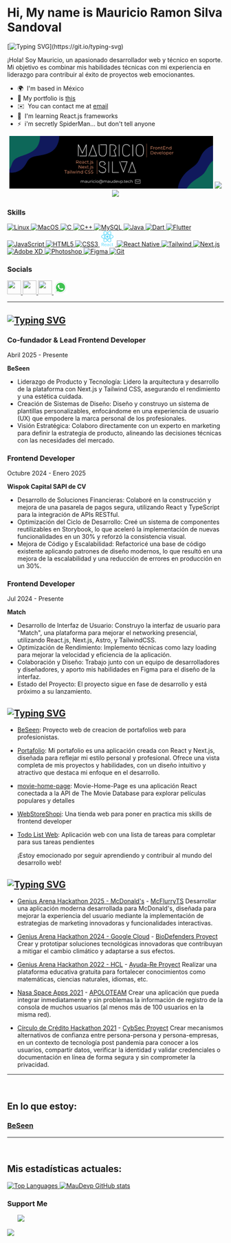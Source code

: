 # Hi, My name is Mauricio Ramon Silva Sandoval

[![Typing SVG](https://readme-typing-svg.herokuapp.com?font=Fira+Code&weight=500&size=28&duration=3000&pause=500&color=EFDC4C&vCenter=true&width=480&lines=I'm+a+frontend+web+developer;And+a+great+coworker.)](https://git.io/typing-svg)

¡Hola! Soy Mauricio, un apasionado desarrollador web y técnico en soporte. Mi objetivo es combinar mis habilidades técnicas con mi experiencia en liderazgo para contribuir al éxito de proyectos web emocionantes.  

- 🌍  I'm based in México
- 💼  My portfolio is [this](https://www.maudev.tech)
- ✉️  You can contact me at [email](mailto:mauricioramonsilvasandoval@gmail.com)
- 🧠  I'm learning React.js frameworks
- ⚡  i'm secretly SpiderMan... but don't tell anyone  

<div align="center">
    <img style="width: 94%;" src="/banner-GitHub.png" alt="Banner perfil">
    <a href="https://www.github.com/MauDevp" target="_blank" rel="noreferrer">
        <picture>
            <img src="https://img.shields.io/github/followers/MauDevp?logo=github&style=for-the-badge&color=ef4444&labelColor=22272e" />
        </picture>
    </a>
    <a href="https://www.x.com/MauricioRamonS3" target="_blank" rel="noreferrer">
        <picture>
            <img src="https://img.shields.io/twitter/follow/MauricioRamonS3?logo=x&style=for-the-badge&color=ef4444&labelColor=22272e"/>
        </picture>
    </a>
</div>


### Skills

<p align="left" style="text-decoration:none">
    <a href="https://www.linux.org" target="_blank" rel="noreferrer">
        <picture>
            <img src="https://raw.githubusercontent.com/danielcranney/readme-generator/main/public/icons/skills/linux-colored.svg" width="36" height="36" alt="Linux" />
        </picture>
    </a>
    <a href="https://apple.com" target="_blank" rel="noreferrer">
        <picture>
            <img src="https://raw.githubusercontent.com/danielcranney/readme-generator/main/public/icons/skills/macos-colored-dark.svg" width="36" height="36" alt="MacOS" />
        </picture>
    </a>
    <a href="https://docs.microsoft.com/en-us/cpp/?view=msvc-170" target="_blank" rel="noreferrer">
        <picture>
            <img src="https://raw.githubusercontent.com/danielcranney/readme-generator/main/public/icons/skills/c-colored.svg" width="36" height="36" alt="C" />
        </picture>
    </a>
    <a href="https://docs.microsoft.com/en-us/cpp/?view=msvc-170" target="_blank" rel="noreferrer">
        <picture>
            <img src="https://raw.githubusercontent.com/danielcranney/readme-generator/main/public/icons/skills/cplusplus-colored.svg" width="36" height="36" alt="C++" />
        </picture>
    </a>
    <a href="https://www.mysql.com/" target="_blank" rel="noreferrer">
        <picture>
            <img src="https://raw.githubusercontent.com/danielcranney/readme-generator/main/public/icons/skills/mysql-colored.svg" width="36" height="36" alt="MySQL" />
        </picture>
    </a>
    <a href="https://www.oracle.com/java/" target="_blank" rel="noreferrer">
        <picture>
            <img src="https://raw.githubusercontent.com/danielcranney/readme-generator/main/public/icons/skills/java-colored.svg" width="36" height="36" alt="Java" />
        </picture>
    </a>
    <a href="https://dart.dev/" target="_blank" rel="noreferrer">
        <picture>
            <img src="https://raw.githubusercontent.com/danielcranney/readme-generator/main/public/icons/skills/dart-colored.svg" width="36" height="36" alt="Dart" />
        </picture>
    </a>
    <a href="https://flutter.dev/" target="_blank" rel="noreferrer">
        <picture>
            <img src="https://raw.githubusercontent.com/danielcranney/readme-generator/main/public/icons/skills/flutter-colored.svg" width="36" height="36" alt="Flutter" />
        </picture>
    </a>
    <a href="https://developer.mozilla.org/en-US/docs/Web/JavaScript" target="_blank" rel="noreferrer">
        <picture>
            <img src="https://raw.githubusercontent.com/danielcranney/readme-generator/main/public/icons/skills/javascript-colored.svg" width="36" height="36" alt="JavaScript" />
        </picture>
    </a>
    <a href="https://developer.mozilla.org/en-US/docs/Glossary/HTML5" target="_blank" rel="noreferrer">
        <picture>
            <img src="https://raw.githubusercontent.com/danielcranney/readme-generator/main/public/icons/skills/html5-colored.svg" width="36" height="36" alt="HTML5" />
        </picture>
    </a>
    <a href="https://www.w3.org/TR/CSS/#css" target="_blank" rel="noreferrer">
        <picture>
            <img src="https://raw.githubusercontent.com/danielcranney/readme-generator/main/public/icons/skills/css3-colored.svg" width="36" height="36" alt="CSS3" />
        </picture>
    </a>
    <a href="https://reactjs.org/" target="_blank" rel="noreferrer">
        <picture>
            <img src="https://raw.githubusercontent.com/devicons/devicon/master/icons/react/react-original-wordmark.svg" width="36" height="36" alt="React" />
        </picture>
    </a>
    <a href="https://reactnative.dev/" target="_blank" rel="noreferrer">
        <picture>
            <img src="https://cdn.worldvectorlogo.com/logos/react-native-1.svg" width="36" height="36" alt="React Native" />
        </picture>
    </a>
    <a href="https://tailwindcss.com/" target="_blank" rel="noreferrer">
        <picture>
            <img src="https://cdn.worldvectorlogo.com/logos/tailwind-css-2.svg" width="36" height="36" alt="Tailwind" />
        </picture>
    </a>
    <a href="https://nextjs.org/" target="_blank" rel="noreferrer">
        <picture>
            <img src="https://cdn.worldvectorlogo.com/logos/next-js.svg" width="36" height="36" alt="Next.js" />
        </picture>
    </a>
    <a href="https://www.adobe.com/products/xd.html" target="_blank" rel="noreferrer">
        <picture>
            <img src="https://cdn.worldvectorlogo.com/logos/adobe-xd-1.svg" width="36" height="36" alt="Adobe XD" />
        </picture>
    </a>
    <a href="https://www.adobe.com/mx/products/photoshop.html" target="_blank" rel="noreferrer">
        <picture>
            <img src="https://raw.githubusercontent.com/danielcranney/readme-generator/main/public/icons/skills/photoshop-colored-dark.svg" width="36" height="36" alt="Photoshop" />
        </picture>
    </a>
    <a href="https://www.figma.com/" target="_blank" rel="noreferrer">
        <picture>
            <img src="https://raw.githubusercontent.com/danielcranney/readme-generator/main/public/icons/skills/figma-colored.svg" width="36" height="36" alt="Figma" />
        </picture>
    </a>
    <a href="https://git-scm.com/" target="_blank" rel="noreferrer">
        <picture>
            <img src="https://raw.githubusercontent.com/danielcranney/readme-generator/main/public/icons/skills/git-colored.svg" width="36" height="36" alt="Git" />
        </picture>
    </a>
</p>

### Socials

<p align="left"> 
    <a href="https://www.github.com/MauDevp" target="_blank" rel="noreferrer"> 
        <picture> 
            <source media="(prefers-color-scheme: dark)" srcset="https://raw.githubusercontent.com/danielcranney/readme-generator/main/public/icons/socials/github-dark.svg" /> 
            <source media="(prefers-color-scheme: light)" srcset="https://raw.githubusercontent.com/danielcranney/readme-generator/main/public/icons/socials/github.svg" /> 
            <img src="https://raw.githubusercontent.com/danielcranney/readme-generator/main/public/icons/socials/github.svg" width="32" height="32" /> 
        </picture> 
    </a> 
    <a href="https://www.x.com/MauricioRamonS3" target="_blank" rel="noreferrer"> 
        <picture> 
            <source media="(prefers-color-scheme: dark)" srcset="https://raw.githubusercontent.com/danielcranney/readme-generator/main/public/icons/socials/twitter-dark.svg" /> 
            <source media="(prefers-color-scheme: light)" srcset="https://raw.githubusercontent.com/danielcranney/readme-generator/main/public/icons/socials/twitter.svg" /> 
            <img src="https://raw.githubusercontent.com/danielcranney/readme-generator/main/public/icons/socials/twitter.svg" width="32" height="32" /> 
        </picture> 
    </a>
    <a href="https://www.linkedin.com/in/mau-silva/" target="_blank" rel="noreferrer"> 
        <picture> 
            <source media="(prefers-color-scheme: dark)" srcset="https://raw.githubusercontent.com/danielcranney/readme-generator/main/public/icons/socials/linkedin-dark.svg" /> 
            <source media="(prefers-color-scheme: light)" srcset="https://raw.githubusercontent.com/danielcranney/readme-generator/main/public/icons/socials/linkedin.svg" /> 
            <img src="https://raw.githubusercontent.com/danielcranney/readme-generator/main/public/icons/socials/linkedin.svg" width="32" height="32" /> 
        </picture> 
    </a> 
    <a href="https://wa.me/523343453963" target="_blank" rel="noreferrer"> 
        <picture> 
            <img src="/whatsapp.svg" width="32" height="32" /> 
        </picture> 
    </a> 
</p>

---

## [![Typing SVG](https://readme-typing-svg.herokuapp.com?font=Fira+Code&weight=650&size=28&duration=3800&pause=300&color=e44d28&vCenter=true&width=480&lines=Experiencia+profesional%3A)](https://git.io/typing-svg)

### Co-fundador & Lead Frontend Developer
Abril 2025 - Presente

**BeSeen**

- Liderazgo de Producto y Tecnología: Lidero la arquitectura y desarrollo de la plataforma con Next.js y Tailwind CSS, asegurando el rendimiento y una estética cuidada.
- Creación de Sistemas de Diseño: Diseño y construyo un sistema de plantillas personalizables, enfocándome en una experiencia de usuario (UX) que empodere la marca personal de los profesionales.
- Visión Estratégica: Colaboro directamente con un experto en marketing para definir la estrategia de producto, alineando las decisiones técnicas con las necesidades del mercado.


### Frontend Developer
Octubre 2024 - Enero 2025

**Wispok Capital SAPI de CV**

- Desarrollo de Soluciones Financieras: Colaboré en la construcción y mejora de una pasarela de pagos segura, utilizando React y TypeScript para la integración de APIs RESTful.
- Optimización del Ciclo de Desarrollo: Creé un sistema de componentes reutilizables en Storybook, lo que aceleró la implementación de nuevas funcionalidades en un 30% y reforzó la consistencia visual.
- Mejora de Código y Escalabilidad: Refactoricé una base de código existente aplicando patrones de diseño modernos, lo que resultó en una mejora de la escalabilidad y una reducción de errores en producción en un 30%.


### Frontend Developer
Jul 2024 - Presente

**Match**

- Desarrollo de Interfaz de Usuario: Construyo la interfaz de usuario para "Match", una plataforma para mejorar el networking presencial, utilizando React.js, Next.js, Astro, y TailwindCSS.
- Optimización de Rendimiento: Implemento técnicas como lazy loading para mejorar la velocidad y eficiencia de la aplicación.
- Colaboración y Diseño: Trabajo junto con un equipo de desarrolladores y diseñadores, y aporto mis habilidades en Figma para el diseño de la interfaz.
- Estado del Proyecto: El proyecto sigue en fase de desarrollo y está próximo a su lanzamiento.


## [![Typing SVG](https://readme-typing-svg.herokuapp.com?font=Fira+Code&weight=650&size=28&duration=3800&pause=300&color=0E70B6&vCenter=true&width=480&lines=Proyectos+destacados%3A)](https://git.io/typing-svg)

- [BeSeen](https://www.beseen.vercel.app): Proyecto web de creacion de portafolios web para profesionistas.
- [Portafolio](https://www.maudevp.tech): Mi portafolio es una aplicación creada con React y Next.js, diseñada para reflejar mi estilo personal y profesional. Ofrece una vista completa de mis proyectos y habilidades, con un diseño intuitivo y atractivo que destaca mi enfoque en el desarrollo.
- [movie-home-page](https://github.com/MauDevp/movie-home-page): Movie-Home-Page es una aplicación React conectada a la API de The Movie Database para explorar películas populares y detalles
- [WebStoreShopi](https://github.com/MauDevp/WebStoreShopi): Una tienda web para poner en practica mis skills de frontend developer
- [Todo List Web](https://github.com/MauDevp/todo_list_love): Aplicación web con una lista de tareas para completar para sus tareas pendientes

  ¡Estoy emocionado por seguir aprendiendo y contribuir al mundo del desarrollo web!
  
## [![Typing SVG](https://readme-typing-svg.herokuapp.com?font=Fira+Code&weight=650&size=28&duration=3800&pause=300&color=60D9F5&vCenter=true&width=480&lines=Hackathones%3A)](https://git.io/typing-svg)

- [Genius Arena Hackathon 2025 - McDonald's](https://hackathon.genius-arena.com/hackathon/the-future-of-feel-good-moments-mcdonalds/) - [McFlurryTS](https://github.com/McFlurryTS/frontend)
  Desarrollar una aplicación moderna desarrollada para McDonald's, diseñada para mejorar la experiencia del usuario mediante la implementación de estrategias de marketing innovadoras y funcionalidades interactivas.

- [Genius Arena Hackathon 2024 - Google Cloud](https://hackathon.genius-arena.com/hackathon/desarrollando-para-un-futuro-sustentable-google-cloud/) - [BioDefenders Proyect](https://github.com/Bielma/bio-defenders-frontend)
  Crear y prototipar soluciones tecnológicas innovadoras que contribuyan a mitigar el cambio climático y adaptarse a sus efectos.
  
  
- [Genius Arena Hackathon 2022 - HCL](https://hackathon.talent-network.org/tracks/my-learning-coach-educacion-gratuita-para-estudiantes/) - [Ayuda-Re Proyect](https://app.genius-arena.com/participation_info/4/talent-hackathon?team_id=2447&ppro_id=1211)
  Realizar una plataforma educativa gratuita para fortalecer conocimientos como matemáticas, ciencias naturales, idiomas, etc.
  
- [Nasa Space Apps 2021](https://2021.spaceappschallenge.org/challenges/statements/lunar-surface-operations-real-time-collaboration/details) - [APOLOTEAM](https://docs.google.com/presentation/d/15g7p-f3fw8Lc89JUatUDC9Xq0X_JKFMVN_Lm2Dnyyq8/edit#slide=id.p)
  Crear una aplicación que pueda integrar inmediatamente y sin problemas la información de registro de la consola de muchos usuarios (al menos más de 100 usuarios en la misma red).
  
- [Círculo de Crédito Hackathon 2021](https://youtu.be/4TjBIYtkIyc) - [CybSec Proyect](https://www.youtube.com/watch?v=nOGCNlMylRs)
  Crear mecanismos alternativos de confianza entre persona-persona y persona-empresas, en un contexto de tecnología post pandemia para conocer a los usuarios, compartir datos, verificar la identidad y validar      credenciales o documentación en línea de forma segura y sin comprometer la privacidad.

---
<br>

## En lo que estoy:

### [BeSeen](https://github.com/MauDevp/beseen)

---

<br>


## Mis estadísticas actuales:
<a href="https://github.com/MauDevp" align="left">
    <picture>
        <img src="https://github-readme-stats.vercel.app/api/top-langs/?username=MauDevp&langs_count=5&title_color=a855f7&text_color=22c55e&icon_color=ef4444&bg_color=22272e&hide_border=true&locale=en&custom_title=Top%20Languages%20and%20Frameworks" alt="Top Languages" />
    </picture>
</a>
<a href="https://github.com/MauDevp">
    <picture>
        <img src="https://github-readme-stats.vercel.app/api?username=MauDevp&show_icons=true&hide=&count_private=true&title_color=a855f7&text_color=22c55e&icon_color=ef4444&bg_color=22272e&hide_border=true&show_icons=true" alt="MauDevp GitHub stats" />
    </picture>
</a>



### Support Me

<ul style="list-style-type: none; margin: 0;">
    <li style="display: inline-block; margin-right: 0.25rem;"><a href="https://www.buymeacoffee.com/maudevp"><img src="https://cdn.buymeacoffee.com/buttons/v2/default-yellow.png" width="150"/></a></li>
</ul>

[![](https://visitcount.itsvg.in/api?id=MauDevp&label=Profile%20Views&pretty=false)](https://visitcount.itsvg.in)
